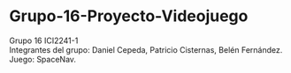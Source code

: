 # Grupo-16-Proyecto-Videojuego
Grupo 16 ICI2241-1<br/> 
Integrantes del grupo: Daniel Cepeda, Patricio Cisternas, Belén Fernández.<br/>
Juego: SpaceNav.<br/>
